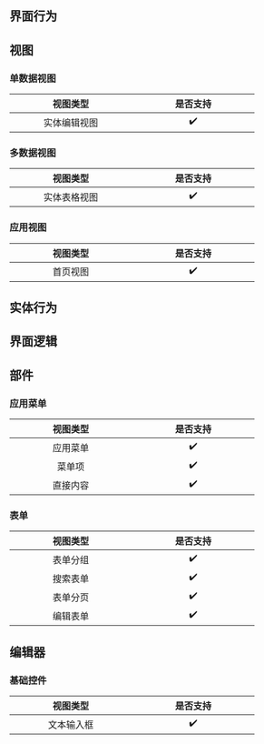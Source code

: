 
## 界面行为

## 视图

### 单数据视图

|    <div style="width: 150pt">视图类型 </div>   |        <div style="width: 150pt">是否支持 </div>        |
| :------------: | :--------------------: |
|  实体编辑视图  |  :heavy_check_mark: |

### 多数据视图

|    <div style="width: 150pt">视图类型 </div>   |        <div style="width: 150pt">是否支持 </div>        |
| :------------: | :--------------------: |
|  实体表格视图  |  :heavy_check_mark: |

### 应用视图

|    <div style="width: 150pt">视图类型 </div>   |        <div style="width: 150pt">是否支持 </div>        |
| :------------: | :--------------------: |
|  首页视图  |  :heavy_check_mark: |

## 实体行为

## 界面逻辑

## 部件

### 应用菜单

|    <div style="width: 150pt">视图类型 </div>   |        <div style="width: 150pt">是否支持 </div>        |
| :------------: | :--------------------: |
|  应用菜单  |  :heavy_check_mark: |
|  菜单项  |  :heavy_check_mark: |
|  直接内容  |  :heavy_check_mark: |

### 表单

|    <div style="width: 150pt">视图类型 </div>   |        <div style="width: 150pt">是否支持 </div>        |
| :------------: | :--------------------: |
|  表单分组  |  :heavy_check_mark: |
|  搜索表单  |  :heavy_check_mark: |
|  表单分页  |  :heavy_check_mark: |
|  编辑表单  |  :heavy_check_mark: |

## 编辑器

### 基础控件

|    <div style="width: 150pt">视图类型 </div>   |        <div style="width: 150pt">是否支持 </div>        |
| :------------: | :--------------------: |
|  文本输入框  |  :heavy_check_mark: |
